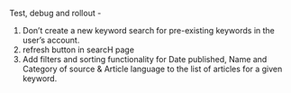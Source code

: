 Test, debug and rollout - 

1. Don’t create a new keyword search for pre-existing keywords in the user’s account.
2. refresh button in searcH page
3. Add filters and sorting functionality for Date published, Name and Category of source & Article language to
    the list of articles for a given keyword.

